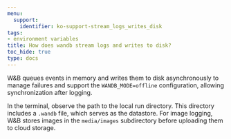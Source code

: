 ```yaml
---
menu:
  support:
    identifier: ko-support-stream_logs_writes_disk
tags:
- environment variables
title: How does wandb stream logs and writes to disk?
toc_hide: true
type: docs
---
```


W&B queues events in memory and writes them to disk asynchronously to manage failures and support the `WANDB_MODE=offline` configuration, allowing synchronization after logging.

In the terminal, observe the path to the local run directory. This directory includes a `.wandb` file, which serves as the datastore. For image logging, W&B stores images in the `media/images` subdirectory before uploading them to cloud storage.